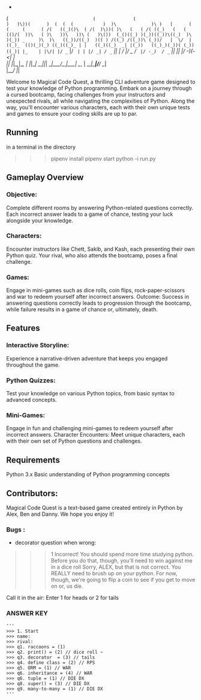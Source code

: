    *                                                                                      
 (  `                               (              (                                   )  
 )\))(      )  (  (  (           )  )\             )\ )   (      (     (     (      ( /(  
((_)()\  ( /(  )\))( )\   (   ( /( ((_)   (   (   (()/(  ))\   ( )\   ))\   ))\ (   )\()) 
(_()((_) )(_))((_))\((_)  )\  )(_)) _     )\  )\   ((_))/((_)  )(( ) /((_) /((_))\ (_))/  
|  \/  |((_)_  (()(_)(_) ((_)((_)_ | |   ((_)((_)  _| |(_))   ((_)_)(_))( (_)) ((_)| |_   
| |\/| |/ _` |/ _` | | |/ _| / _` || |  / _|/ _ \/ _` |/ -_)  / _` || || |/ -_)(_-<|  _|  
|_|  |_|\__,_|\__, | |_|\__| \__,_||_|  \__|\___/\__,_|\___|  \__, | \_,_|\___|/__/ \__|  
              |___/                                              |_|                   




Welcome to Magical Code Quest, a thrilling CLI adventure game designed to test your knowledge of Python programming. Embark on a journey through a cursed bootcamp, facing challenges from your instructors and unexpected rivals, all while navigating the complexities of Python. Along the way, you'll encounter various characters, each with their own unique tests and games to ensure your coding skills are up to par.

## Running 

in a terminal in the directory 
>>> pipenv install
>>> pipenv start 
>>> python -i run.py

## Gameplay Overview
### Objective: 
Complete different rooms by answering Python-related questions correctly. Each incorrect answer leads to a game of chance, testing your luck alongside your knowledge.
### Characters: 
Encounter instructors like Chett, Sakib, and Kash, each presenting their own Python quiz. Your rival, who also attends the bootcamp, poses a final challenge.
### Games: 
Engage in mini-games such as dice rolls, coin flips, rock-paper-scissors and war to redeem yourself after incorrect answers.
Outcome: Success in answering questions correctly leads to progression through the bootcamp, while failure results in a game of chance or, ultimately, death.

## Features 
### Interactive Storyline: 
 Experience a narrative-driven adventure that keeps you engaged throughout the game.
### Python Quizzes: 
Test your knowledge on various Python topics, from basic syntax to advanced concepts.
### Mini-Games: 
Engage in fun and challenging mini-games to redeem yourself after incorrect answers.
Character Encounters: Meet unique characters, each with their own set of Python questions and challenges.


## Requirements
Python 3.x 
Basic understanding of Python programming concepts

## Contributors: 
Magical Code Quest is a text-based game created entirely in Python by Alex, Ben and Danny. We hope you enjoy it! 



### Bugs : 
- decorator question when wrong: 
>>> 1
Incorrect! You should spend more time studying python. Before you do that, though, you'll need to win against me in a 
                          dice roll
              Sorry, ALEX, but that is not correct. You REALLY need to brush up on your python. For now, though, we're going to 
              flip a coin to see if you get to move on or, us die.
              
Call it in the air:
Enter 1 for heads or 2 for tails


 ### ANSWER KEY ###
    '''
    >>> 1. Start 
    >>> name: 
    >>> rival: 
    >>> q1. raccoons = (1)
    >>> q2. print() = (2) // dice roll ~ 
    >>> q3. decorator  = (3) // tails 
    >>> q4. define class = (2) // RPS 
    >>> q5. ORM = (1) // WAR 
    >>> q6. inheritance = (4) // WAR 
    >>> q6. tuple = (1) // DIE DX 
    >>> q8. super() = (3) // DIE DX 
    >>> q9. many-to-many = (1) // DIE DX 
    '''







